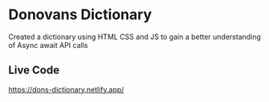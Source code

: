 # Donovans Dictionary
Created a dictionary using HTML CSS and JS to gain a better understanding of Async await API calls
## Live Code
https://dons-dictionary.netlify.app/
